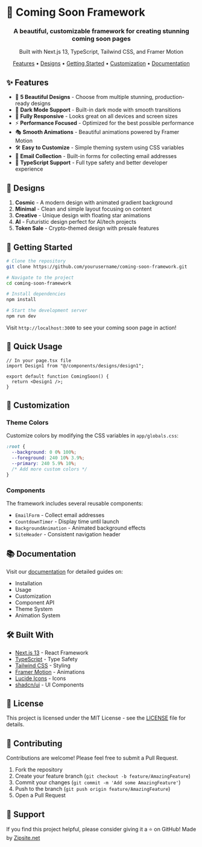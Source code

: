 # 🚀 Coming Soon Framework

<div align="center">
  <h3>A beautiful, customizable framework for creating stunning coming soon pages</h3>
  <p>Built with Next.js 13, TypeScript, Tailwind CSS, and Framer Motion</p>

  <p align="center">
    <a href="#features">Features</a> •
    <a href="#designs">Designs</a> •
    <a href="#getting-started">Getting Started</a> •
    <a href="#customization">Customization</a> •
    <a href="#documentation">Documentation</a>
  </p>
</div>

## ✨ Features

- 🎨 **5 Beautiful Designs** - Choose from multiple stunning, production-ready designs
- 🌙 **Dark Mode Support** - Built-in dark mode with smooth transitions
- 📱 **Fully Responsive** - Looks great on all devices and screen sizes
- ⚡ **Performance Focused** - Optimized for the best possible performance
- 🎭 **Smooth Animations** - Beautiful animations powered by Framer Motion
- 🛠️ **Easy to Customize** - Simple theming system using CSS variables
- 📝 **Email Collection** - Built-in forms for collecting email addresses
- 🔧 **TypeScript Support** - Full type safety and better developer experience

## 🎨 Designs

1. **Cosmic** - A modern design with animated gradient background
2. **Minimal** - Clean and simple layout focusing on content
3. **Creative** - Unique design with floating star animations
4. **AI** - Futuristic design perfect for AI/tech projects
5. **Token Sale** - Crypto-themed design with presale features

## 🚀 Getting Started

```bash
# Clone the repository
git clone https://github.com/yourusername/coming-soon-framework.git

# Navigate to the project
cd coming-soon-framework

# Install dependencies
npm install

# Start the development server
npm run dev
```

Visit `http://localhost:3000` to see your coming soon page in action!

## 🎯 Quick Usage

```tsx
// In your page.tsx file
import Design1 from "@/components/designs/design1";

export default function ComingSoon() {
  return <Design1 />;
}
```

## 🎨 Customization

### Theme Colors

Customize colors by modifying the CSS variables in `app/globals.css`:

```css
:root {
  --background: 0 0% 100%;
  --foreground: 240 10% 3.9%;
  --primary: 240 5.9% 10%;
  /* Add more custom colors */
}
```

### Components

The framework includes several reusable components:

- `EmailForm` - Collect email addresses
- `CountdownTimer` - Display time until launch
- `BackgroundAnimation` - Animated background effects
- `SiteHeader` - Consistent navigation header

## 📚 Documentation

Visit our [documentation](http://localhost:3000/docs) for detailed guides on:

- Installation
- Usage
- Customization
- Component API
- Theme System
- Animation System

## 🛠️ Built With

- [Next.js 13](https://nextjs.org/) - React Framework
- [TypeScript](https://www.typescriptlang.org/) - Type Safety
- [Tailwind CSS](https://tailwindcss.com/) - Styling
- [Framer Motion](https://www.framer.com/motion/) - Animations
- [Lucide Icons](https://lucide.dev/) - Icons
- [shadcn/ui](https://ui.shadcn.com/) - UI Components

## 📄 License

This project is licensed under the MIT License - see the [LICENSE](LICENSE) file for details.

## 🤝 Contributing

Contributions are welcome! Please feel free to submit a Pull Request.

1. Fork the repository
2. Create your feature branch (`git checkout -b feature/AmazingFeature`)
3. Commit your changes (`git commit -m 'Add some AmazingFeature'`)
4. Push to the branch (`git push origin feature/AmazingFeature`)
5. Open a Pull Request

## 💖 Support

If you find this project helpful, please consider giving it a ⭐️ on GitHub!
Made by [Zipsite.net](https://zipsite.net)
